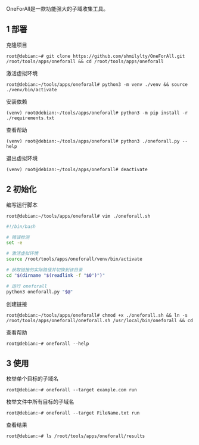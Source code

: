 OneForAll是一款功能强大的子域收集工具。

## 1 部署

克隆项目

```
root@debian:~# git clone https://github.com/shmilylty/OneForAll.git /root/tools/apps/oneforall && cd /root/tools/apps/oneforall
```

激活虚拟环境

```
root@debian:~/tools/apps/oneforall# python3 -m venv ./venv && source ./venv/bin/activate
```

安装依赖

```
(venv) root@debian:~/tools/apps/oneforall# python3 -m pip install -r ./requirements.txt
```

查看帮助

```
(venv) root@debian:~/tools/apps/oneforall# python3 ./oneforall.py --help
```

退出虚拟环境

```
(venv) root@debian:~/tools/apps/oneforall# deactivate
```

## 2 初始化

编写运行脚本

```
root@debian:~/tools/apps/oneforall# vim ./oneforall.sh
```

```sh
#!/bin/bash

# 错误检测
set -e

# 激活虚拟环境
source /root/tools/apps/oneforall/venv/bin/activate

# 获取链接的实际路径并切换到该目录
cd "$(dirname "$(readlink -f "$0")")"

# 运行 oneforall
python3 oneforall.py "$@"
```

创建链接

```
root@debian:~/tools/apps/oneforall# chmod +x ./oneforall.sh && ln -s /root/tools/apps/oneforall/oneforall.sh /usr/local/bin/oneforall && cd
```

查看帮助

```
root@debian:~# oneforall --help
```

## 3 使用

枚举单个目标的子域名

```
root@debian:~# oneforall --target example.com run
```

枚举文件中所有目标的子域名

```
root@debian:~# oneforall --target FileName.txt run
```

查看结果

```
root@debian:~# ls /root/tools/apps/oneforall/results
```

